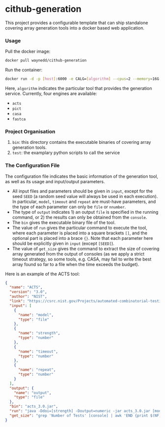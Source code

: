 # cithub-generation

This project provides a configurable template that can ship standalone covering array generation tools into a docker based web application.



### Usage

Pull the docker image:

```bash
docker pull waynedd/cithub-generation
```

Run the container:

```bash
docker run -d -p [host]:6000 -e CALG=[algorithm] --cpus=2 --memory=16G --name ca-service waynedd/cithub-generation
```

Here, `algorithm` indicates the particular tool that provides the generation service. Currently, four engines are available:

* `acts`
* `pict`
* `casa`
* `fastca`



### Project Organisation

1. `bin`: this directory contains the executable binaries of covering array generation tools.
2. `test`: the examplary python scripts to call the service




### The Configuration File

The configuration file indicates the basic information of the generation tool, as well as its usage and input/output parameters.

* All input files and parameters should be given in `input`, except for the seed `SEED` (a random seed value will always be used in each execution). In particular, `model`, `timeout` and `repeat` are must-have parameters, and the type of each parameter can only be  `file` or `nnumber`.
* The type of `output` indicates 1) an output `file` is specified in the running command, or 2) the results can only be obtained from the `console`.
* The `bin` gives the executable binary file of the tool.
* The value of `run` gives the particular command to execute the tool, where each parameter is placed into a square brackets `[]`, and the optional part is placed into a brace `{}`. Note that each parameter here should be explicitly given in `input` (except `[SEED]`).
* The value of `get_size` gives the command to extract the size of covering array generated from the output of consoles (as we apply a strict timeout strategy, so some tools, e.g. CASA, may fail to write the best array found so far to a file when the time exceeds the budget).



Here is an example of the ACTS tool:

```json
{
  "name": "ACTS",
  "version": "3.0",
  "author": "NIST",
  "link": "https://csrc.nist.gov/Projects/automated-combinatorial-testing-for-software/downloadable-tools",
  "input": [
    {
      "name": "model",
      "type": "file"
    },
    {
      "name": "strength",
      "type": "number"
    },
    {
      "name": "timeout",
      "type": "number"
    },
    {
      "name": "repeat",
      "type": "number"
    }
  ],
  "output": {
    "name": "output",
    "type": "file"
  },
  "bin": "acts_3.0.jar",
  "run": "java -Ddoi=[strength] -Doutput=numeric -jar acts_3.0.jar [model] [output]",
  "get_size": "grep 'Number of Tests' [console] | awk 'END {print $(NF)}'"
}
```



